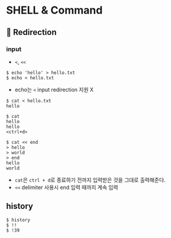 # SHELL & Command

## :pushpin: Redirection

### input
- `<`, `<<`
```shell
$ echo 'hello' > hello.txt
$ echo < hello.txt
```
- echo는 `<` input redirection 지원 X

```shell
$ cat < hello.txt
hello
```

```shell
$ cat
hello
hello
<ctrl+d>

$ cat << end
> hello
> world
> end
hello
world
```
- `cat`은 `ctrl + d`로 종료하기 전까지 입력받은 것을 그대로 출력해준다.
- `<<` delimiter 사용시 end 입력 때까지 계속 입력

## history

```shell
$ history
$ !!
$ !39
```
